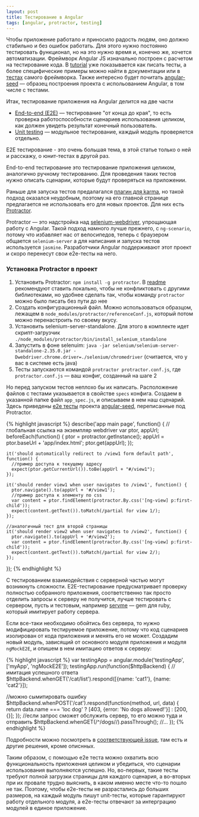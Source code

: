 ```yaml
---
layout: post
title: Тестирование в Angular 
tags: [angular, protractor, testing]
---
```


Чтобы приложение работало и приносило радость людям, оно должно стабильно и без ошибок работать. Для этого нужно постоянно тестировать функционал, но на это нужно время и, конечно же, хочется автоматизации. Фреймворк Angular JS изначально построен с расчетом на тестирование кода. В [tutorial](http://docs.angularjs.org/tutorial) уже показывается как писать тесты, а более специфические примеры можно найти в документации или в [тестах](https://github.com/angular/angular.js/tree/master/test) самого фреймворка. Также интересно будет почитать [angular-seed] &mdash; образец построения проекта с испольованием Angular, в том числе с тестами. 

Итак, тестирование приложения на Angular делится на две части

* [End-to-end (E2E)](http://docs.angularjs.org/guide/dev_guide.e2e-testing) &mdash; тестирование "от конца до края", то есть проверка работоспособности сценариев использования целиком, как должен увидеть результат конечный пользователь.
* [Unit testing](http://docs.angularjs.org/guide/dev_guide.unit-testing) &mdash; модульное тестирование, каждый модуль проверяется отдельно.

E2E тестирование - это очень большая тема, в этой статье только о ней и расскажу, о юнит-тестах в другой раз.

End-to-end тестирование это тестирование приложения целиком, аналогично ручному тестированию. Для проведения таких тестов нужно описать сценарии, которые будут проверяться на приложении. 

Раньше для запуска тестов предалагался [плагин для karma](https://github.com/karma-runner/karma-ng-scenario), но такой подход оказался неудобным, поэтому на его главной странице предлагается не использовать его для новых проектов. Для них есть [Protractor](https://github.com/angular/protractor).

Protractor &mdash; это надстройка над [selenium-webdriver](https://code.google.com/p/selenium/wiki/WebDriverJs), упрощающая работу с Angular. Такой подход намного лучше прежнего, с `ng-scenario`, потому что избавляет нас от велосипедов, теперь с браузером общается `selenium-server` a для написания и запуска тестов используется `jasmine`. Разработчики Angular поддерживают этот проект и скоро перенесут свои e2e-тесты на него.

### Установка Protractor в проект

  1. Установить Protractor: `npm install -g protractor`. В [readme](https://github.com/angular/protractor/blob/master/README.md) рекомендуют ставить локально, чтобы не конфликтовать с другими библиотеками, но удобнее сделать так, чтобы команду `protractor` можно было писать без пути до нее
  1. Создать конфигурационный файл. Можно использоваться образцом, лежащем в `node_modules/protractor/referenceConf.js`, который потом можно перенастроить по своему вкусу. 
  1. Установить selenium-server-standalone. Для этого в комплекте идет скрипт-загрузчик `./node_modules/protractor/bin/install_selenium_standalone`
  1. Запустить в фоне selenuim: `java -jar selenium/selenium-server-standalone-2.35.0.jar -Dwebdriver.chrome.driver=./selenium/chromedriver` (считается, что у вас в системе есть java)
  1. Тесты запускаются командой `protractor protractor.conf.js`, где `protractor.conf.js` &mdash; ваш конфиг, созданный на шаге 2

Но перед запуском тестов неплохо бы их написать. Расположение файлов с тестами указывается в свойстве `specs` конфига. Создаем в указанной папке файл `app_spec.js`, и описываем в нем наш сценарий. Здесь приведены [e2e тесты](https://github.com/angular/angular-seed/blob/master/test/e2e/scenarios.js) проекта [angular-seed], переписанные под Protractor.

{% highlight javascript %}
describe('app main page', function() {
    //глобальная ссылка на экземпляр webdriver
    var ptor, appUrl;
    beforeEach(function() {
        ptor = protractor.getInstance();
        appUrl = ptor.baseUrl + 'app/index.html'; 
        ptor.get(appUrl);
    });

    it('should automatically redirect to /view1 form default path', function() {
      //пример доступа к текущему адресу
      expect(ptor.getCurrentUrl()).toBe(appUrl + "#/view1");
    });

    it('should render view1 when user navigates to /view1', function() {
      ptor.navigate().to(appUrl + '#/view1');
      //пример доступа к элементу по css
      var content = ptor.findElement(protractor.By.css('[ng-view] p:first-child'));
      expect(content.getText()).toMatch(/partial for view 1/);
    });

    //аналогичный тест для второй страницы
    it('should render view2 when user navigates to /view2', function() {
      ptor.navigate().to(appUrl + '#/view2');
      var content = ptor.findElement(protractor.By.css('[ng-view] p:first-child'));
      expect(content.getText()).toMatch(/partial for view 2/);
    });
});
{% endhighlight %}

С тестированием взаимодействия с серверной частью могут возникнуть сложности. E2E-тестирование предусматривает проверку полностью собранного приложения, соответственно так просто отделить запросы к серверу не получится, лучше тестировать с сервером, пусть и тестовым, например [servme](https://github.com/testdouble/servme) &mdash; gem для ruby, который имитирует работу сервера.

Если все-таки необходимо обойтись без сервера, то нужно модифицировать тестируемое приложение, потому что код сценариев изолирован от кода приложения и менять его не может. Создадим новый модуль, зависящий от основного модуля приложения и модуля `ngMockE2E`, и опишем в нем имитацию ответов к серверу:

{% highlight javascript %}
var testingApp = angular.module('testingApp', ['myApp', 'ngMockE2E']);
testingApp.run(function($httpBackend) {
  //имитация успешного ответа
  $httpBackend.whenGET('/cat/list').respond([{name: 'cat1'}, {name: 'cat2'}]);
 
  //можно сымитировать ошибку
  $httpBackend.whenPOST('/cat').respond(function(method, url, data) {
    return data.name === 'loc dog' ? [403, {error: 'No dogs allowed!'}] : [200, {}];
  });
  //если запрос сможет обслужить сервер, то его можно туда и отправить
  $httpBackend.whenGET(/^\/dogs\//).passThrough();
  //...
});
{% endhighlight %}

Подробности можно посмотреть в [соответствующей issue](https://github.com/angular/protractor/issues/31), там есть и другие решения, кроме описнных.

Таким образом, с помощью e2e теста можно охватить всю функциональность приложения целиком и убедиться, что сценарии использования выполняются успешно. Но, во-первых, такие тесты требуют полной загрузки страницы для каждого сценария, а во-вторых при их провале трудно выяснить, в каком именно месте что-то пошло не так. Поэтому, чтобы e2e-тесты не разрастались до больших размеров, на каждый модуль пишут unit-тесты, которые гарантируют работу отдельного модуля, а e2e-тесты отвечают за интерграцию модулей в единое приложение.

[angular-seed]: https://github.com/angular/angular-seed